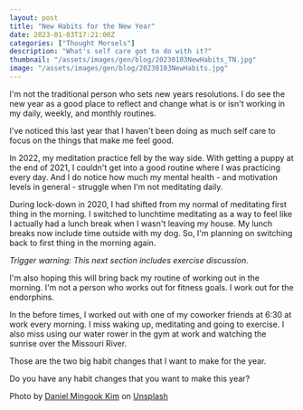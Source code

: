 ```yaml
---
layout: post
title: "New Habits for the New Year"
date: 2023-01-03T17:21:00Z
categories: ["Thought Morsels"]
description: "What's self care got to do with it?"
thumbnail: "/assets/images/gen/blog/20230103NewHabits_TN.jpg"
image: "/assets/images/gen/blog/20230103NewHabits.jpg"
---
```


I'm not the traditional person who sets new years resolutions. I do see the new year as a good place to reflect and change what is or isn't working in my daily, weekly, and monthly routines.

I've noticed this last year that I haven't been doing as much self care to focus on the things that make me feel good. 

In 2022, my meditation practice fell by the way side. With getting a puppy at the end of 2021, I couldn't get into a good routine where I was practicing every day. And I do notice how much my mental health - and motivation levels in general - struggle when I'm not meditating daily. 

During lock-down in 2020, I had shifted from my normal of meditating first thing in the morning. I switched to lunchtime meditating as a way to feel like I actually had a lunch break when I wasn't leaving my house. My lunch breaks now include time outside with my dog. So, I'm planning on switching back to first thing in the morning again. 

*Trigger warning: This next section includes exercise discussion.*

I'm also hoping this will bring back my routine of working out in the morning. I'm not a person who works out for fitness goals. I work out for the endorphins. 

In the before times, I worked out with one of my coworker friends at 6:30 at work every morning. I miss waking up, meditating and going to exercise. I also miss using our water rower in the gym at work and watching the sunrise over the Missouri River.

Those are the two big habit changes that I want to make for the year. 

Do you have any habit changes that you want to make this year?

<span class="unsplash-credit">Photo by <a href="https://unsplash.com/@danielmingookkim?utm_source=unsplash&utm_medium=referral&utm_content=creditCopyText">Daniel Mingook Kim</a> on <a href="https://unsplash.com/photos/UXR--t8CZ1U?utm_source=unsplash&utm_medium=referral&utm_content=creditCopyText">Unsplash</a></span>
  
  